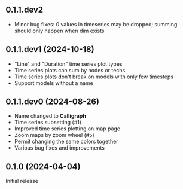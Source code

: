 ## 0.1.1.dev2

* Minor bug fixes: 0 values in timeseries may be dropped; summing should only happen when dim exists

## 0.1.1.dev1 (2024-10-18)

* "Line" and "Duration" time series plot types
* Time series plots can sum by nodes or techs
* Time series plots don't break on models with only few timesteps
* Support models without a name

## 0.1.1.dev0 (2024-08-26)

* Name changed to **Calligraph**
* Time series subsetting (#1)
* Improved time series plotting on map page
* Zoom maps by zoom wheel (#5)
* Permit changing the same colors together
* Various bug fixes and improvements

## 0.1.0 (2024-04-04)

Initial release
